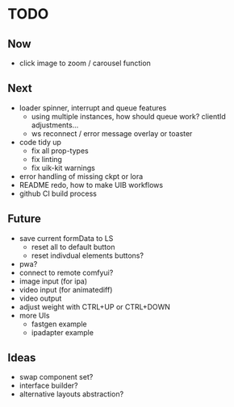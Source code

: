 # TODO

## Now

- click image to zoom / carousel function

## Next

- loader spinner, interrupt and queue features
  - using multiple instances, how should queue work? clientId adjustments...
  - ws reconnect / error message overlay or toaster
- code tidy up
  - fix all prop-types
  - fix linting
  - fix uik-kit warnings
- error handling of missing ckpt or lora
- README redo, how to make UIB workflows
- github CI build process

## Future

- save current formData to LS
  - reset all to default button
  - reset indivdual elements buttons?
- pwa?
 - connect to remote comfyui?
- image input (for ipa)
- video input (for animatediff)
- video output
- adjust weight with CTRL+UP or CTRL+DOWN
- more UIs
  - fastgen example
  - ipadapter example

## Ideas

- swap component set?
- interface builder?
- alternative layouts abstraction?
